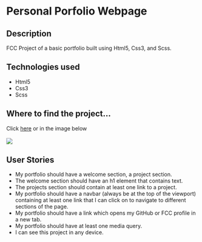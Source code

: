 <h1>Personal Porfolio Webpage</h1>
<h2>Description</h2>
<p>FCC Project of a basic portfolio built using Html5, Css3, and Scss.</p>
<h2>Technologies used</h2>
<ul>
<li>Html5</li>
<li>Css3</li>
<li>Scss</li>
</ul>
<h2>Where to find the project...</h2>
<p>
Click <a href="https://s.codepen.io/vinniezappa/debug/pKeaxZ/yPAJjXBLvLEA" target="_blank"> here</a>
or in the image below <br/><br/>
<a href="https://s.codepen.io/vinniezappa/debug/pKeaxZ/yPAJjXBLvLEA" target="_blank">
<img src="https://www.dropbox.com/s/bsgtcjfq7paporq/11-personal-portfolio.jpg?raw=1" target="_blank">
</a>
</p>
<h2>User Stories</h2>
<ul>
<li>My portfolio should have a welcome section, a project section.</li>
<li>The welcome section should have an h1 element that contains text.</li>
<li>The projects section should contain at least one link to a project.</li>
<li>My portfolio should have a navbar (always be at the top of the viewport) containing at least one link that I can click on to navigate to different sections of the page.</li>
<li>My portfolio should have a link which opens my GitHub or FCC profile in a new tab.</li>
<li>My portfolio should have at least one media query.</li>
<li>I can see this project in any device.</li>
</ul>
